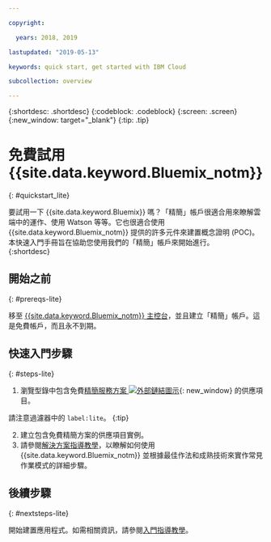 ```yaml
---

copyright:

  years: 2018, 2019

lastupdated: "2019-05-13"

keywords: quick start, get started with IBM Cloud

subcollection: overview

---
```


{:shortdesc: .shortdesc}
{:codeblock: .codeblock}
{:screen: .screen}
{:new_window: target="_blank"}
{:tip: .tip}


# 免費試用 {{site.data.keyword.Bluemix_notm}}
{: #quickstart_lite}

要試用一下 {{site.data.keyword.Bluemix}} 嗎？「精簡」帳戶很適合用來瞭解雲端中的運作、使用 Watson 等等。它也很適合使用 {{site.data.keyword.Bluemix_notm}} 提供的許多元件來建置概念證明 (POC)。本快速入門手冊旨在協助您使用我們的「精簡」帳戶來開始進行。  
{:shortdesc}  

## 開始之前
{: #prereqs-lite}

移至 [{{site.data.keyword.Bluemix_notm}} 主控台](https://{DomainName})，並且建立「精簡」帳戶。這是免費帳戶，而且永不到期。

## 快速入門步驟
{: #steps-lite}

1. 瀏覽型錄中包含免費[精簡服務方案 ![外部鏈結圖示](../icons/launch-glyph.svg "外部鏈結圖示")](https://{DomainName}/catalog/?search=label:lite){: new_window} 的供應項目。
  
  請注意過濾器中的 `label:lite`。
  {:tip}

2. 建立包含免費精簡方案的供應項目實例。
3. 請參閱[解決方案指導教學](/docs/tutorials?topic=solution-tutorials-tutorials)，以瞭解如何使用 {{site.data.keyword.Bluemix_notm}} 並根據最佳作法和成熟技術來實作常見作業模式的詳細步驟。 


## 後續步驟
{: #nextsteps-lite}

開始建置應用程式。如需相關資訊，請參閱[入門指導教學](/docs/apps/tutorials?topic=creating-apps-tutorial-getting-started)。 


